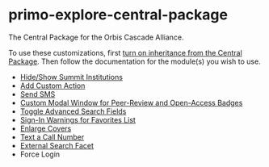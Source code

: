 # primo-explore-central-package
The Central Package for the Orbis Cascade Alliance.

To use these customizations, first [turn on inheritance from the Central Package](https://www.orbiscascade.org/blog/9/?bid=641).
Then follow the documentation for the module(s) you wish to use.

- [Hide/Show Summit Institutions](https://www.orbiscascade.org/blog/9/?bid=1721)
- [Add Custom Action](https://www.orbiscascade.org/blog/9/?bid=1676)
- [Send SMS](https://www.orbiscascade.org/blog/9/?bid=1726)
- [Custom Modal Window for Peer-Review and Open-Access Badges](https://www.orbiscascade.org/blog/9/?bid=1851)
- [Toggle Advanced Search Fields](https://www.orbiscascade.org/blog/9/?bid=1846)
- [Sign-In Warnings for Favorites List](https://www.orbiscascade.org/blog/9/?bid=1856)
- [Enlarge Covers](https://www.orbiscascade.org/blog/9/?bid=1861)
- [Text a Call Number](https://www.orbiscascade.org/blog/9/?bid=1891)
- [External Search Facet](https://www.orbiscascade.org/blog/9/?bid=1881)
- Force Login
